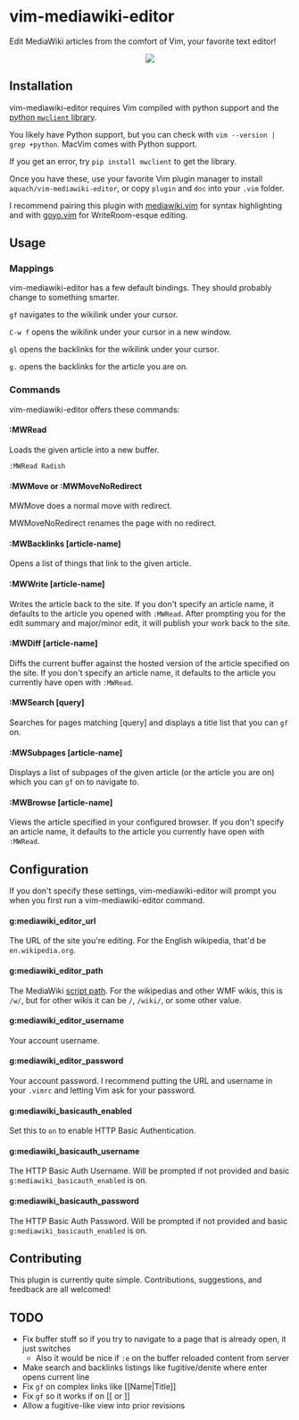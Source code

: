 # vim-mediawiki-editor

Edit MediaWiki articles from the comfort of Vim, your favorite text editor!

<p align="center">
  <img src="https://raw.githubusercontent.com/aquach/vim-mediawiki-editor/master/examples/demo.gif">
</p>

## Installation

vim-mediawiki-editor requires Vim compiled with python support and the [python `mwclient` library](https://github.com/mwclient/mwclient).

You likely have Python support, but you can check with `vim --version | grep +python`. MacVim comes with Python support.

If you get an error, try `pip install mwclient` to get the library.

Once you have these, use your favorite Vim plugin manager to install `aquach/vim-mediawiki-editor`, or copy `plugin` and `doc` into your `.vim` folder.

I recommend pairing this plugin with [mediawiki.vim](https://github.com/chikamichi/mediawiki.vim) for syntax highlighting and with [goyo.vim](https://github.com/junegunn/goyo.vim) for WriteRoom-esque editing.

## Usage

### Mappings

vim-mediawiki-editor has a few default bindings. They should probably change 
to something smarter.

`gf` navigates to the wikilink under your cursor.

`C-w f` opens the wikilink under your cursor in a new window.

`gl` opens the backlinks for the wikilink under your cursor.

`g.` opens the backlinks for the article you are on.

### Commands

vim-mediawiki-editor offers these commands:

#### :MWRead <article-name>

Loads the given article into a new buffer.

```
:MWRead Radish
```

#### :MWMove <article-name> or :MWMoveNoRedirect <article-name>

MWMove does a normal move with redirect.

MWMoveNoRedirect renames the page with no redirect.

#### :MWBacklinks [article-name]

Opens a list of things that link to the given article.

#### :MWWrite [article-name]

Writes the article back to the site. If you don't specify an article name, it defaults to the article you opened with `:MWRead`. After prompting you for the edit summary and major/minor edit, it will publish your work back to the site.

#### :MWDiff [article-name]

Diffs the current buffer against the hosted version of the article specified on the site. If you don't specify an article name, it defaults to the article you currently have open with `:MWRead`.

#### :MWSearch [query]

Searches for pages matching [query] and displays a title list that you can 
`gf` on.

#### :MWSubpages [article-name]

Displays a list of subpages of the given article (or the article you are 
on) which you can `gf` on to navigate to.

#### :MWBrowse [article-name]

Views the article specified in your configured browser. If you don't specify an article name, it defaults to the article you currently have open with `:MWRead`.

## Configuration

If you don't specify these settings, vim-mediawiki-editor will prompt you when you first run a vim-mediawiki-editor command.

#### g:mediawiki_editor_url

The URL of the site you're editing. For the English wikipedia, that'd be `en.wikipedia.org`.

#### g:mediawiki_editor_path

The MediaWiki [script path](https://www.mediawiki.org/wiki/Manual:$wgScriptPath).
For the wikipedias and other WMF wikis, this is `/w/`, but for other wikis it can be `/`, `/wiki/`,
or some other value.

#### g:mediawiki_editor_username

Your account username.

#### g:mediawiki_editor_password

Your account password. I recommend putting the URL and username in your `.vimrc` and letting Vim ask for your password.

#### g:mediawiki_basicauth_enabled

Set this to `on` to enable HTTP Basic Authentication.

#### g:mediawiki_basicauth_username

The HTTP Basic Auth Username. Will be prompted if not provided and basic `g:mediawiki_basicauth_enabled` is on.

#### g:mediawiki_basicauth_password

The HTTP Basic Auth Password. Will be prompted if not provided and basic `g:mediawiki_basicauth_enabled` is on.

## Contributing

This plugin is currently quite simple. Contributions, suggestions, and feedback are all welcomed!

## TODO

- Fix buffer stuff so if you try to navigate to a page that is already open, 
  it just switches
  - Also it would be nice if `:e` on the buffer reloaded content from server
- Make search and backlinks listings like fugitive/denite where enter opens 
  current line
- Fix `gf` on complex links like [[Name|Title]]
- Fix `gf` so it works if on [[ or ]]
- Allow a fugitive-like view into prior revisions
